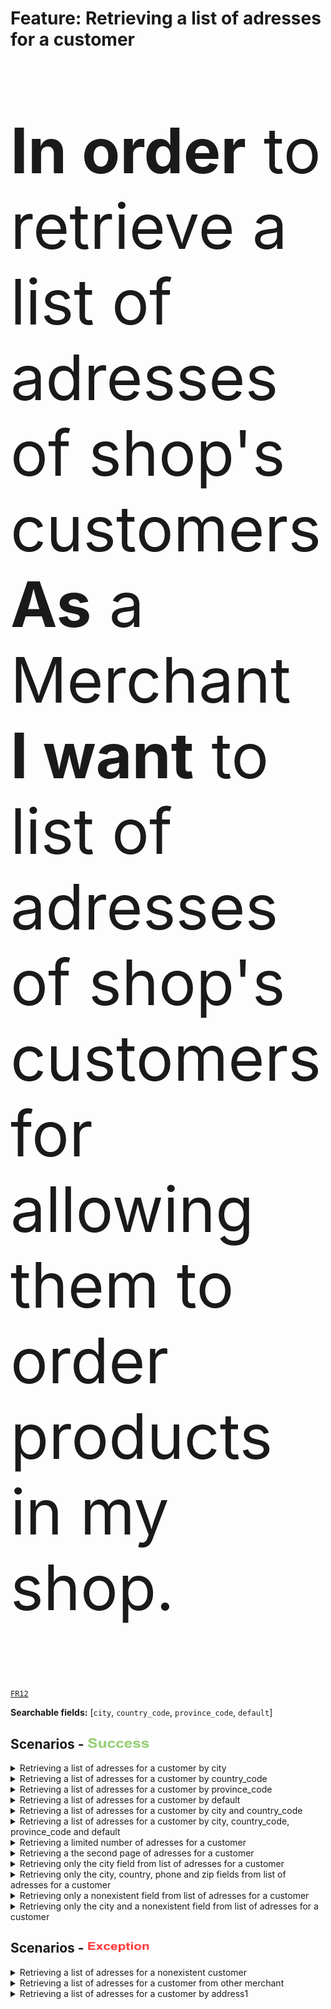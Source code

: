 <div class="container">
  <h1>Feature: Retrieving a list of adresses for a customer</h1>
  <div class="panel panel-default">    
    <div class="panel-body"><p style="font-size:100px"><b>In order</b> to retrieve a list of adresses of shop's customers<br><b>As</b> a Merchant<br><b>I want</b> to list of adresses of shop's customers for allowing them to order products in my shop.</p></div>    
  </div>
</div>

<a href="/business-domain-design/functional-requirements.md"><code>FR12</code></a>

<b>Searchable fields:</b> [<code>city</code>, <code>country_code</code>, <code>province_code</code>, <code>default</code>]

## Scenarios - <img src="success_icon.png" width="100" height="18">

<details>
  <summary>Retrieving a list of adresses for a customer by city</summary><br>
  <b>Given</b> XXX<br>
  <b>And</b> XXX<br>
  <b>And</b> XXXX<br>
  <b>And</b> XXX<br>
  <b>And</b> XXX<br>
  <b>And</b> XXXX<br>
  <b>When</b> XXX<br>
  <b>Then</b> XXX<br>
  <b>And</b> XXXX<br>
  <b>And</b> XXXXX<br>
</details>

<details>
  <summary>Retrieving a list of adresses for a customer by country_code</summary><br>  
</details>

<details>
  <summary>Retrieving a list of adresses for a customer by province_code</summary><br>  
</details>

<details>
  <summary>Retrieving a list of adresses for a customer by default</summary><br>  
</details>

<details>
  <summary>Retrieving a list of adresses for a customer by city and country_code</summary><br>  
</details>

<details>
  <summary>Retrieving a list of adresses for a customer by city, country_code, province_code and default</summary><br>  
</details>

<details>
  <summary>Retrieving a limited number of adresses for a customer</summary><br>  
</details>

<details>
  <summary>Retrieving a the second page of adresses for a customer</summary><br>  
</details>

<details>
  <summary>Retrieving only the city field from list of adresses for a customer</summary><br>  
</details>

<details>
  <summary>Retrieving only the city, country, phone and zip fields from list of adresses for a customer</summary><br>  
</details>

<details>
  <summary>Retrieving only a nonexistent field from list of adresses for a customer</summary><br>  
</details>

<details>
  <summary>Retrieving only the city and a nonexistent field from list of adresses for a customer</summary><br>  
</details>

## Scenarios - <img src="exception_icon.png" width="100" height="18">

<details>
  <summary>Retrieving a list of adresses for a nonexistent customer</summary><br>  
</details>

<details>
  <summary>Retrieving a list of adresses for a customer from other merchant</summary><br>  
</details>

<details>
  <summary>Retrieving a list of adresses for a customer by address1</summary><br>  
</details>


